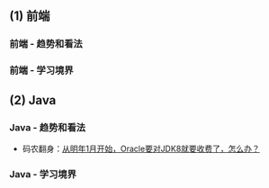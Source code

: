 ## (1) 前端

### 前端 - 趋势和看法





### 前端 - 学习境界





## (2) Java

### Java - 趋势和看法

- 码农翻身：[从明年1月开始，Oracle要对JDK8就要收费了，怎么办？](https://mp.weixin.qq.com/s/gRtOaTXdLYVrIPnejVytMw)



### Java - 学习境界









